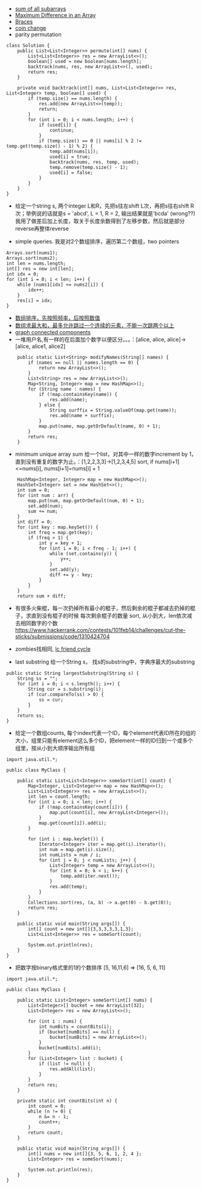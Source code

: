 * [sum of all subarrays](https://www.geeksforgeeks.org/sum-of-all-subarrays/)
* [Maximum Difference in an Array](https://leetcode.com/problems/best-time-to-buy-and-sell-stock/description/)
* [Braces](https://leetcode.com/problems/valid-parentheses/description/)
* [coin change](https://leetcode.com/problems/coin-change/description/)
* parity permutation

```
class Solution {
    public List<List<Integer>> permute(int[] nums) {
        List<List<Integer>> res = new ArrayList<>();
        boolean[] used = new boolean[nums.length];
        backtrack(nums, res, new ArrayList<>(), used);
        return res;
    }
    
    private void backtrack(int[] nums, List<List<Integer>> res, List<Integer> temp, boolean[] used) {
        if (temp.size() == nums.length) {
            res.add(new ArrayList<>(temp));
            return;
        }
        for (int i = 0; i < nums.length; i++) {
            if (used[i]) {
                continue;
            }
            if (temp.size() == 0 || nums[i] % 2 != temp.get(temp.size() - 1) % 2) {
                temp.add(nums[i]);
                used[i] = true;
                backtrack(nums, res, temp, used);
                temp.remove(temp.size() - 1);
                used[i] = false;
            }
        }
    }
}
```

* 给定一个string s, 两个integer L和R，先把s往左shift L次，再把s往右shift R次；举例说的话就是s = 'abcd', L = 1, R = 2, 输出结果就是'bcda' (wrong??)我用了做差后加上长度，取关于长度余数得到了左移步数，然后就是部分reverse再整体reverse

* simple queries. 我是对2个数组排序，遍历第二个数组，two pointers

```
Arrays.sort(nums1);
Arrays.sort(nums2);
int len = nums.length;
int[] res = new int[len];
int idx = 0;
for (int i = 0; i < len; i++) {
    while (nums1[idx] <= nums2[i]) {
        idx++;
    }
    res[i] = idx;
}
```

* [数组排序，先按照频率，后按照数值](https://leetcode.com/problems/top-k-frequent-words/description/)
* [数组求最大和，最多允许跳过一个连续的元素，不能一次跳两个以上](https://www.geeksforgeeks.org/maximum-sum-subarray-removing-one-element/)
* [graph connected components](https://leetcode.com/problems/number-of-islands/description/)
* 一堆用户名,有一样的在后面加个数字以便区分。。。：[alice, alice, alice]->[alice, alice1, alice2]
```
    public static List<String> modifyNames(String[] names) {
        if (names == null || names.length == 0) {
            return new ArrayList<>();
        }
        List<String> res = new ArrayList<>();
        Map<String, Integer> map = new HashMap<>();
        for (String name : names) {
            if (!map.containsKey(name)) {
                res.add(name);
            } else {
                String surffix = String.valueOf(map.get(name));
                res.add(name + surffix);
            }
            map.put(name, map.getOrDefault(name, 0) + 1);
        }
        return res;
    }
```

* minimum unique array sum 给一个list，对其中一样的数字increment by 1，直到没有重复的数字为止。：[1,2,2,3,3]->[1,2,3,4,5]
sort, if nums[i+1]<=nums[i], nums[i+1]=nums[i] + 1
```
    HashMap<Integer, Integer> map = new HashMap<>();
    HashSet<Integer> set = new HashSet<>();
    int sum = 0;
    for (int num : arr) {
        map.put(num, map.getOrDefault(num, 0) + 1);
        set.add(num);
        sum += num;
    }
    int diff = 0;
    for (int key : map.keySet()) {
        int freq = map.get(key);
        if (freq > 1) {
            int y = key + 1;
            for (int i = 0; i < freq - 1; i++) {
                while (set.contains(y)) {
                    y++;
                }
                set.add(y);
                diff += y - key;
            }
        }
    }
    return sum + diff;
```
* 有很多火柴棍，每一次扔掉所有最小的棍子，然后剩余的棍子都减去扔掉的棍子，求直到没有棍子的时候 每次剩余棍子的数量
sort, 从小到大，len依次减去相同数字的个数
https://www.hackerrank.com/contests/101feb14/challenges/cut-the-sticks/submissions/code/1310424704
* zombies找相同, [lc friend cycle](https://leetcode.com/problems/friend-circles/description/)

* last substring 给一个String s， 找s的substring中，字典序最大的substring

```
public static String largestSubstring(String s) {
    String ss = "";
    for (int i = 0; i < s.length(); i++) {
        String cur = s.substring(i);
        if (cur.compareTo(ss) > 0) {
            ss = cur;
        }
    }
    return ss;
}
```

* 给定一个数组counts, 每个index代表一个ID，每个element代表ID所在的组的大小，组里只能有element这么多个ID，把element一样的ID归到一个或多个组里，按从小到大顺序输出所有组

```
import java.util.*;

public class MyClass {
    
    public static List<List<Integer>> someSort(int[] count) {
        Map<Integer, List<Integer>> map = new HashMap<>();
        List<List<Integer>> res = new ArrayList<>();
        int len = count.length;
        for (int i = 0; i < len; i++) {
            if (!map.containsKey(count[i])) {
                map.put(count[i], new ArrayList<Integer>());
            }
            map.get(count[i]).add(i);
        }
        
        for (int i : map.keySet()) {
            Iterator<Integer> iter = map.get(i).iterator();
            int num = map.get(i).size();
            int numLists = num / i;
            for (int j = 0; j < numLists; j++) {
                List<Integer> temp = new ArrayList<>();
                for (int k = 0; k < i; k++) {
                    temp.add(iter.next());
                }
                res.add(temp);
            }
        }
        Collections.sort(res, (a, b) -> a.get(0) - b.get(0));
        return res;
    }
    
    public static void main(String args[]) {
        int[] count = new int[]{3,3,3,3,3,1,3};
        List<List<Integer>> res = someSort(count);

        System.out.println(res);
    }
}
```

* 把数字按binary格式里的1的个数排序 [5, 16,11,6] => [16, 5, 6, 11]


```
import java.util.*;

public class MyClass {
    
    public static List<Integer> someSort(int[] nums) {
        List<Integer>[] bucket = new ArrayList[32];
        List<Integer> res = new ArrayList<>();
        
        for (int i : nums) {
            int numBits = countBits(i);
            if (bucket[numBits] == null) {
                bucket[numBits] = new ArrayList<>();
            }
            bucket[numBits].add(i);
        }
        for (List<Integer> list : bucket) {
            if (list != null) {
                res.addAll(list);
            }
        }
        return res;
    }
    
    private static int countBits(int n) {
        int count = 0;
        while (n != 0) {
            n &= n - 1;
            count++;
        }
        return count;
    }
    
    public static void main(String args[]) {
        int[] nums = new int[]{3, 5, 6, 1, 2, 4 };
        List<Integer> res = someSort(nums);

        System.out.println(res);
    }
}
```
